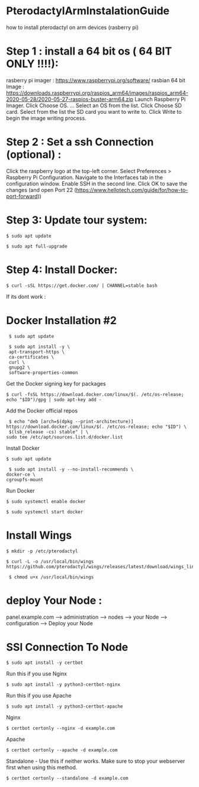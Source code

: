 # PterodactylArmInstalationGuide
how to install pterodactyl on arm devices (rasberry pi)


# Step 1 : install a 64 bit os ( 64 BIT ONLY !!!!):
 
  rasberry pi imager : https://www.raspberrypi.org/software/ 
  rasbian 64 bit Image : https://downloads.raspberrypi.org/raspios_arm64/images/raspios_arm64-2020-05-28/2020-05-27-raspios-buster-arm64.zip
  Launch Raspberry Pi Imager.
  Click Choose OS. ...
  Select an OS from the list.
  Click Choose SD card.
  Select from the list the SD card you want to write to.
  Click Write to begin the image writing process.

# Step 2 : Set a ssh Connection (optional) :
  
  Click the raspberry logo at the top-left corner.
  Select Preferences > Raspberry Pi Configuration.
  Navigate to the Interfaces tab in the configuration window.
  Enable SSH in the second line.
  Click OK to save the changes
  (and open Port 22 (https://www.hellotech.com/guide/for/how-to-port-forward))

# Step 3: Update tour system:
  
    $ sudo apt update
  
    $ sudo apt full-upgrade
  
# Step 4: Install Docker:
 
    $ curl -sSL https://get.docker.com/ | CHANNEL=stable bash
 
 If its dont work :
 
  # Docker Installation #2
     $ sudo apt update

     $ sudo apt install -y \
     apt-transport-https \
     ca-certificates \
     curl \
     gnupg2 \
     software-properties-common

 Get the Docker signing key for packages
 
    $ curl -fsSL https://download.docker.com/linux/$(. /etc/os-release; echo "$ID")/gpg | sudo apt-key add -

 Add the Docker official repos
 
     $ echo "deb [arch=$(dpkg --print-architecture)] https://download.docker.com/linux/$(. /etc/os-release; echo "$ID") \
     $(lsb_release -cs) stable" | \
    sudo tee /etc/apt/sources.list.d/docker.list

 Install Docker
 
    $ sudo apt update

     $ sudo apt install -y --no-install-recommends \
    docker-ce \
    cgroupfs-mount
    
Run Docker 

    $ sudo systemctl enable docker

    $ sudo systemctl start docker

# Install Wings 
    $ mkdir -p /etc/pterodactyl

    $ curl -L -o /usr/local/bin/wings https://github.com/pterodactyl/wings/releases/latest/download/wings_linux_arm64

     $ chmod u+x /usr/local/bin/wings

# deploy Your Node :
  panel.example.com --> administration --> nodes --> your Node --> configuration --> Deploy your Node
  
# SSl Connection To Node
    $ sudo apt install -y certbot
  
  Run this if you use Nginx
  
    $ sudo apt install -y python3-certbot-nginx
  
  Run this if you use Apache
  
    $ sudo apt install -y python3-certbot-apache
  
  Nginx
  
    $ certbot certonly --nginx -d example.com
  
  Apache
  
    $ certbot certonly --apache -d example.com
  
  Standalone - Use this if neither works. Make sure to stop your webserver first when using this method.
  
    $ certbot certonly --standalone -d example.com


